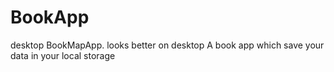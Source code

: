 # BookApp
desktop BookMapApp. looks better on desktop
A book app which save your data in your local storage
